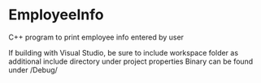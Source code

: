 # EmployeeInfo
C++ program to print employee info entered by user

If building with Visual Studio, be sure to include workspace folder as additional include directory under project properties
Binary can be found under /Debug/
